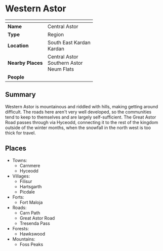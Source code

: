 # Western Astor

| []() | |
| --- | --- |
| **Name** | Central Astor |
| **Type** | Region |
| **Location** | South East Kardan<br />Kardan |
| **Nearby Places** | Central Astor<br />Southern Astor<br />Neum Flats |
| **People** | |

## Summary

Western Astor is mountainous and riddled with hills, making getting around difficult. The roads here aren't very well developed, so the communities tend to keep to themselves and are largely self-sufficient. The Great Astor Road passes through via Hyceodd, connecting it to the rest of the kingdom outside of the winter months, when the snowfall in the north west is too thick for travel.

## Places

- Towns:
  - Carnmere
  - Hyceodd
- Villages:
  - Filisur
  - Hartsgarth
  - Picdale
- Forts:
  - Fort Maloja
- Roads:
  - Carn Path
  - Great Astor Road
  - Tresenda Pass
- Forests:
  - Hawkswood
- Mountains:
  - Foss Peaks
